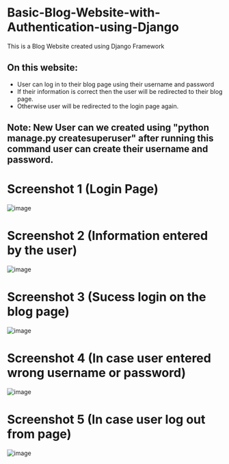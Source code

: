 # Basic-Blog-Website-with-Authentication-using-Django


This is a Blog Website created using Django Framework 

## On this website:
* User can log in to their  blog page using their username and password
* If their information is correct then the user will be redirected to their blog page.
* Otherwise user will be redirected to the login page again.


## Note: New User  can we created  using  "python manage.py createsuperuser" after running  this command user can create their username and password.




# Screenshot 1 (Login Page)

![image](https://github.com/gaurav0401/Basic-Blog-Website-with-Authentication-using-Django/assets/80095859/69a71e3c-c704-47cb-8377-a05c3a1c20e4)



# Screenshot 2 (Information entered by the user)

![image](https://github.com/gaurav0401/Basic-Blog-Website-with-Authentication-using-Django/assets/80095859/ec09f7df-a020-4482-af1e-db59b20f361b)


# Screenshot 3 (Sucess login on the blog page)

![image](https://github.com/gaurav0401/Basic-Blog-Website-with-Authentication-using-Django/assets/80095859/dce3d969-b9aa-4eb7-819b-86b0994537b8)


# Screenshot 4 (In case user entered wrong username or  password)

![image](https://github.com/gaurav0401/Basic-Blog-Website-with-Authentication-using-Django/assets/80095859/6f02a358-0c97-47b7-8939-78acd4c90279)



# Screenshot 5 (In case user log out from page)

![image](https://github.com/gaurav0401/Basic-Blog-Website-with-Authentication-using-Django/assets/80095859/be4f25b0-db55-4a56-a2ba-a5800e636588)










